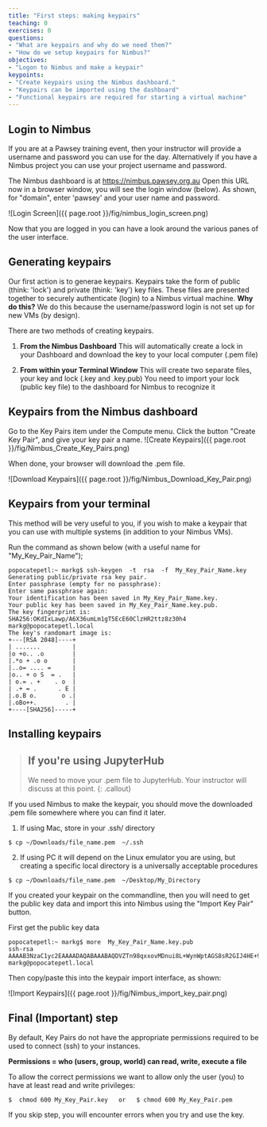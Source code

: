 ```yaml
---
title: "First steps: making keypairs"
teaching: 0
exercises: 0
questions:
- "What are keypairs and why do we need them?"
- "How do we setup keypairs for Nimbus?"
objectives:
- "Logon to Nimbus and make a keypair"
keypoints:
- "Create keypairs using the Nimbus dashboard."
- "Keypairs can be imported using the dashboard"
- "Functional keypairs are required for starting a virtual machine"
---
```

## Login to Nimbus

If you are at a Pawsey training event, then your instructor will provide a username and password you can use for the day.  Alternatively if you have a Nimbus project you can use your project username and password.

The Nimbus dashboard is at https://nimbus.pawsey.org.au
Open this URL now in a browser window, you will see the login window (below).  As shown, for "domain", enter 'pawsey' and your user name and password.

![Login Screen]({{ page.root }}/fig/nimbus_login_screen.png)

Now that you are logged in you can have a look around the various panes of the user interface.

## Generating keypairs

Our first action is to generae keypairs.  Keypairs take the form of public (think: 'lock') and private (think: 'key') key files.  These files are presented together to securely authenticate (login) to a Nimbus virtual machine.  **Why do this?**  We do this because the username/password login is not set up for new VMs (by design).

There are two methods of creating keypairs.

1. **From the Nimbus Dashboard**
    This will automatically create a lock in your Dashboard and download the key to your local computer (.pem file)

2. **From within your Terminal Window**
    This will create two separate files, your key and lock (.key and .key.pub)
    You need to import your lock (public key file) to the dashboard for Nimbus to recognize it


## Keypairs from the Nimbus dashboard

Go to the Key Pairs item under the Compute menu.  Click the button "Create Key Pair", and give your key pair a name.
![Create Keypairs]({{ page.root }}/fig/Nimbus_Create_Key_Pairs.png)

When done, your browser will download the .pem file.

![Download Keypairs]({{ page.root }}/fig/Nimbus_Download_Key_Pair.png)


## Keypairs from your terminal

This method will be very useful to you, if you wish to make a keypair that you can use with multiple systems (in addition to your Nimbus VMs).

Run the command as shown below (with a useful name for "My_Key_Pair_Name");

```
popocatepetl:~ markg$ ssh-keygen  -t  rsa  -f  My_Key_Pair_Name.key
Generating public/private rsa key pair.
Enter passphrase (empty for no passphrase):
Enter same passphrase again:
Your identification has been saved in My_Key_Pair_Name.key.
Your public key has been saved in My_Key_Pair_Name.key.pub.
The key fingerprint is:
SHA256:OKdIxLawp/A6X36umLm1gT5EcE60ClzHR2ttz8z30h4 markg@popocatepetl.local
The key's randomart image is:
+---[RSA 2048]----+
| .......         |
|o +o.. .o        |
|.*o + .o o       |
|..o= .... =      |
|o.. + o S  = .   |
| o.= . +    . o  |
| .+ = .      . E |
|.o.B o.       o .|
|.oBo++.        . |
+----[SHA256]-----+
```



## Installing keypairs

> ## If you're using JupyterHub
>
> We need to move your .pem file to JupyterHub.  Your instructor will discuss at this point.
{: .callout}

If you used Nimbus to make the keypair, you should move the downloaded .pem file somewhere where you can find it later.

1. If using Mac, store in your .ssh/ directory
```
$ cp ~/Downloads/file_name.pem  ~/.ssh
```
2. If using PC it will depend on the Linux emulator you are using, but creating a specific local directory is a universally acceptable procedures
```
$ cp ~/Downloads/file_name.pem  ~/Desktop/My_Directory
```

If you created your keypair on the commandline, then you will need to get the public key data and import this into Nimbus using the "Import Key Pair" button.

First get the public key data

```
popocatepetl:~ markg$ more  My_Key_Pair_Name.key.pub
ssh-rsa AAAAB3NzaC1yc2EAAAADAQABAAABAQDVZTn98qxxovMDnui8L+WynWptAGS8sR2GIJ4HE+9v8lHlcSiKDze07o/SIb+RQR7FFvLchAD2xLxiF8mB+4SUhaoxWXZGhc8RBLXpSMD6tJNT9VNxd99mI7g6rq3HMpSZDE5YTxSweDy13qRmc6gBXWNGjUHV3eUv6pHKthbs1v/MjsA7nkYdINiCwpgawJ7fdyJJ61vkrO7+tjkdRFBBTn2O8ELTMYEssM/hwHZt00RWOVjXylaQK766yF6Qhog2pQc2gsUXQLown9Hzga8QVxvMxCY9cVh2lxtBVjDuv1HWwC1PZhYa9QlLf+jsITyOzEfPuNidZvyWnjxei6+P markg@popocatepetl.local
```

Then copy/paste this into the keypair import interface, as shown:

![Import Keypairs]({{ page.root }}/fig/Nimbus_import_key_pair.png)

## Final (Important) step

By default, Key Pairs do not have the appropriate permissions required to be used to connect (ssh) to your instances.

**Permissions = who (users, group, world) can read, write, execute a file**

To allow the correct permissions we want to allow only the user (you) to have at least read and write privileges:

```
$  chmod 600 My_Key_Pair.key   or   $ chmod 600 My_Key_Pair.pem
```

If you skip step, you will encounter errors when you try and use the key.
